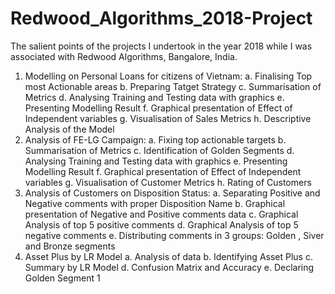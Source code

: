 # Redwood_Algorithms_2018-Project


The salient points of the projects I undertook in the year 2018 while I was associated with Redwood Algorithms, Bangalore, India.
1. Modelling on Personal Loans for citizens of Vietnam:
    a. Finalising Top most  Actionable areas
    b. Preparing Tatget Strategy
    c. Summarisation of Metrics
    d. Analysing Training and Testing data with graphics
    e. Presenting Modelling Result
    f. Graphical presentation of Effect of Independent variables 
    g. Visualisation of Sales Metrics
    h. Descriptive Analysis of the Model
2. Analysis of FE-LG Campaign:
     a. Fixing top actionable targets
     b. Summarisation of Metrics
     c. Identification of Golden Segments
     d. Analysing Training and Testing data with graphics
     e. Presenting Modelling Result
     f. Graphical presentation of Effect of Independent variables 
     g. Visualisation of Customer Metrics
     h. Rating of Customers
3. Analysis of Customers on Disposition Status:
    a. Separating Positive and Negative comments with proper Disposition Name
    b. Graphical presentation of Negative and Positive comments data
    c. Graphical Analysis of top 5 positive comments
    d. Graphical Analysis of top 5 negative comments
    e. Distributing comments in 3 groups: Golden , Siver and Bronze   segments
4. Asset Plus by LR Model
    a. Analysis of data
    b. Identifying Asset Plus
    c. Summary by LR Model
    d. Confusion Matrix and Accuracy
    e. Declaring Golden Segment 1
